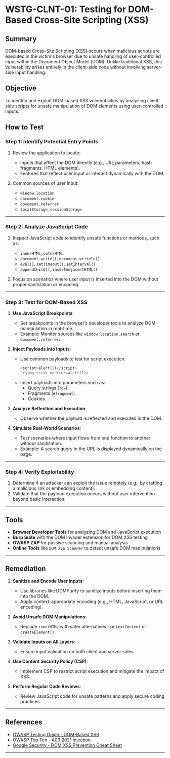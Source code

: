 # WSTG-CLNT-01: Testing for DOM-Based Cross-Site Scripting (XSS)

## Summary

DOM-based Cross-Site Scripting (XSS) occurs when malicious scripts are executed in the victim's browser due to unsafe handling of user-controlled input within the Document Object Model (DOM). Unlike traditional XSS, this vulnerability arises entirely in the client-side code without involving server-side input handling.

## Objective

To identify and exploit DOM-based XSS vulnerabilities by analyzing client-side scripts for unsafe manipulation of DOM elements using user-controlled inputs.

## How to Test

### Step 1: Identify Potential Entry Points
1. Review the application to locate:
   - Inputs that affect the DOM directly (e.g., URL parameters, hash fragments, HTML elements).
   - Features that reflect user input or interact dynamically with the DOM.

2. Common sources of user input:
   - `window.location`
   - `document.cookie`
   - `document.referrer`
   - `localStorage`, `sessionStorage`

---

### Step 2: Analyze JavaScript Code
1. Inspect JavaScript code to identify unsafe functions or methods, such as:
   - `innerHTML`, `outerHTML`
   - `document.write()`, `document.writeln()`
   - `eval()`, `setTimeout()`, `setInterval()`
   - `appendChild()`, `insertAdjacentHTML()`

2. Focus on scenarios where user input is inserted into the DOM without proper sanitization or encoding.

---

### Step 3: Test for DOM-Based XSS
1. **Use JavaScript Breakpoints**:
   - Set breakpoints in the browser’s developer tools to analyze DOM manipulation in real-time.
   - Example: Monitor sources like `window.location.search` or `document.referrer`.

2. **Inject Payloads into Inputs**:
   - Use common payloads to test for script execution:
     ```javascript
     <script>alert(1)</script>
     "><img src=x onerror=alert(1)>
     ```
   - Insert payloads into parameters such as:
     - Query strings (`?q=`)
     - Fragments (`#fragment`)
     - Cookies

3. **Analyze Reflection and Execution**:
   - Observe whether the payload is reflected and executed in the DOM.

4. **Simulate Real-World Scenarios**:
   - Test scenarios where input flows from one function to another without sanitization.
   - Example: A search query in the URL is displayed dynamically on the page.

---

### Step 4: Verify Exploitability
1. Determine if an attacker can exploit the issue remotely (e.g., by crafting a malicious link or embedding content).
2. Validate that the payload execution occurs without user intervention beyond basic interaction.

---

## Tools

- **Browser Developer Tools** for analyzing DOM and JavaScript execution
- **Burp Suite** with the DOM Invader extension for DOM XSS testing
- **OWASP ZAP** for passive scanning and manual analysis
- **Online Tools** like `DOM XSS Scanner` to detect unsafe DOM manipulations

---

## Remediation

1. **Sanitize and Encode User Inputs**:
   - Use libraries like DOMPurify to sanitize inputs before inserting them into the DOM.
   - Apply context-appropriate encoding (e.g., HTML, JavaScript, or URL encoding).

2. **Avoid Unsafe DOM Manipulations**:
   - Replace `innerHTML` with safer alternatives like `textContent` or `createElement()`.

3. **Validate Inputs on All Layers**:
   - Ensure input validation on both client and server sides.

4. **Use Content Security Policy (CSP)**:
   - Implement CSP to restrict script execution and mitigate the impact of XSS.

5. **Perform Regular Code Reviews**:
   - Review JavaScript code for unsafe patterns and apply secure coding practices.

---

## References

- [OWASP Testing Guide - DOM-Based XSS](https://owasp.org/www-project-testing/)
- [OWASP Top Ten - A03:2021 Injection](https://owasp.org/Top10/A03_2021-Injection/)
- [Google Security - DOM XSS Prevention Cheat Sheet](https://developers.google.com/web/fundamentals/security/csp)

---
